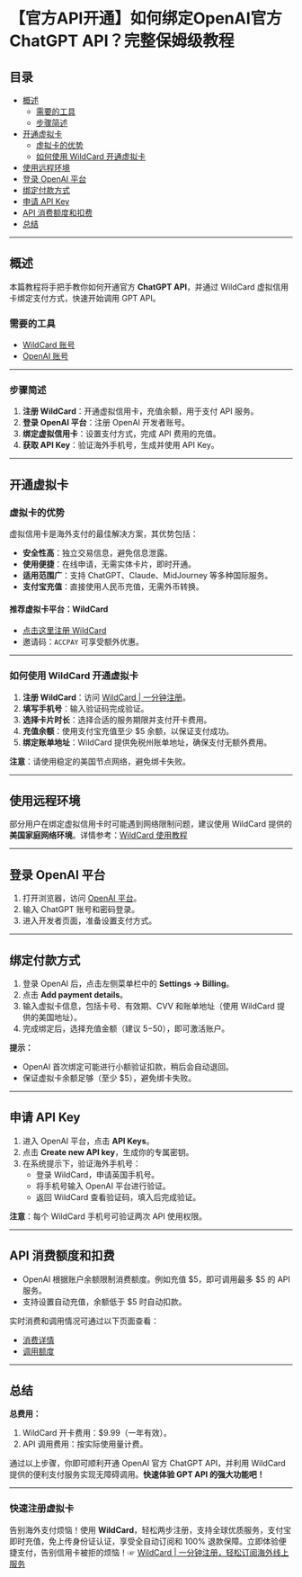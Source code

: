 # 【官方API开通】如何绑定OpenAI官方ChatGPT API？完整保姆级教程

## 目录
- [概述](#概述)
  - [需要的工具](#需要的工具)
  - [步骤简述](#步骤简述)
- [开通虚拟卡](#开通虚拟卡)
  - [虚拟卡的优势](#虚拟卡的优势)
  - [如何使用 WildCard 开通虚拟卡](#如何使用-wildcard-开通虚拟卡)
- [使用远程环境](#使用远程环境)
- [登录 OpenAI 平台](#登录-openai-平台)
- [绑定付款方式](#绑定付款方式)
- [申请 API Key](#申请-api-key)
- [API 消费额度和扣费](#api-消费额度和扣费)
- [总结](#总结)

---

## 概述

本篇教程将手把手教你如何开通官方 **ChatGPT API**，并通过 WildCard 虚拟信用卡绑定支付方式，快速开始调用 GPT API。

### 需要的工具

- [WildCard 账号](https://bit.ly/bewildcard)
- [OpenAI 账号](https://platform.openai.com)

---

### 步骤简述

1. **注册 WildCard**：开通虚拟信用卡，充值余额，用于支付 API 服务。
2. **登录 OpenAI 平台**：注册 OpenAI 开发者账号。
3. **绑定虚拟信用卡**：设置支付方式，完成 API 费用的充值。
4. **获取 API Key**：验证海外手机号，生成并使用 API Key。

---

## 开通虚拟卡

### 虚拟卡的优势

虚拟信用卡是海外支付的最佳解决方案，其优势包括：

- **安全性高**：独立交易信息，避免信息泄露。
- **使用便捷**：在线申请，无需实体卡片，即时开通。
- **适用范围广**：支持 ChatGPT、Claude、MidJourney 等多种国际服务。
- **支付宝充值**：直接使用人民币充值，无需外币转换。

#### 推荐虚拟卡平台：WildCard
- [点击这里注册 WildCard](https://bit.ly/bewildcard)
- 邀请码：`ACCPAY` 可享受额外优惠。

---

### 如何使用 WildCard 开通虚拟卡

1. **注册 WildCard**：访问 [WildCard | 一分钟注册](https://bit.ly/bewildcard)。
2. **填写手机号**：输入验证码完成验证。
3. **选择卡片时长**：选择合适的服务期限并支付开卡费用。
4. **充值余额**：使用支付宝充值至少 $5 余额，以保证支付成功。
5. **绑定账单地址**：WildCard 提供免税州账单地址，确保支付无额外费用。

**注意**：请使用稳定的美国节点网络，避免绑卡失败。

---

## 使用远程环境

部分用户在绑定虚拟信用卡时可能遇到网络限制问题，建议使用 WildCard 提供的 **美国家庭网络环境**。详情参考：[WildCard 使用教程](https://bit.ly/bewildcard)

---

## 登录 OpenAI 平台

1. 打开浏览器，访问 [OpenAI 平台](https://platform.openai.com)。
2. 输入 ChatGPT 账号和密码登录。
3. 进入开发者页面，准备设置支付方式。

---

## 绑定付款方式

1. 登录 OpenAI 后，点击左侧菜单栏中的 **Settings -> Billing**。
2. 点击 **Add payment details**。
3. 输入虚拟卡信息，包括卡号、有效期、CVV 和账单地址（使用 WildCard 提供的美国地址）。
4. 完成绑定后，选择充值金额（建议 $5-$50），即可激活账户。

**提示：**
- OpenAI 首次绑定可能进行小额验证扣款，稍后会自动退回。
- 保证虚拟卡余额足够（至少 $5），避免绑卡失败。

---

## 申请 API Key

1. 进入 OpenAI 平台，点击 **API Keys**。
2. 点击 **Create new API key**，生成你的专属密钥。
3. 在系统提示下，验证海外手机号：
   - 登录 WildCard，申请英国手机号。
   - 将手机号输入 OpenAI 平台进行验证。
   - 返回 WildCard 查看验证码，填入后完成验证。

**注意**：每个 WildCard 手机号可验证两次 API 使用权限。

---

## API 消费额度和扣费

- OpenAI 根据账户余额限制消费额度。例如充值 $5，即可调用最多 $5 的 API 服务。
- 支持设置自动充值，余额低于 $5 时自动扣款。

实时消费和调用情况可通过以下页面查看：
- [消费详情](https://platform.openai.com/usage)
- [调用额度](https://platform.openai.com/account/limits)

---

## 总结

**总费用：**
1. WildCard 开卡费用：$9.99（一年有效）。
2. API 调用费用：按实际使用量计费。

通过以上步骤，你即可顺利开通 OpenAI 官方 ChatGPT API，并利用 WildCard 提供的便利支付服务实现无障碍调用。**快速体验 GPT API 的强大功能吧！**

---

### 快速注册虚拟卡
告别海外支付烦恼！使用 **WildCard**，轻松两步注册，支持全球优质服务，支付宝即时充值，免上传身份证认证，享受全自动订阅和 100% 退款保障。立即体验便捷支付，告别信用卡被拒的烦恼！☞ [WildCard | 一分钟注册，轻松订阅海外线上服务](https://bit.ly/bewildcard)
